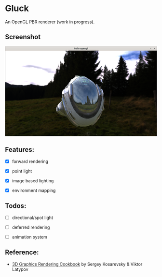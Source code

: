 # Gluck 

An OpenGL PBR renderer (work in progress).

## Screenshot

![](screenshot/helmet.png)

## Features:

- [x] forward rendering
- [x] point light
- [x] image based lighting
- [x] environment mapping


## Todos:

- [ ] directional/spot light
- [ ] deferred rendering
- [ ] animation system


## Reference:

- [3D Graphics Rendering Cookbook](https://github.com/PacktPublishing/3D-Graphics-Rendering-Cookbook) by Sergey Kosarevsky & Viktor Latypov
